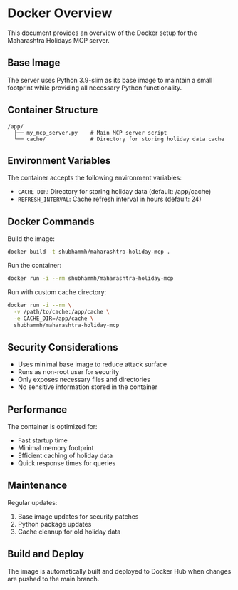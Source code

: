 # Docker Overview

This document provides an overview of the Docker setup for the Maharashtra Holidays MCP server.

## Base Image

The server uses Python 3.9-slim as its base image to maintain a small footprint while providing all necessary Python functionality.

## Container Structure

```
/app/
  ├── my_mcp_server.py    # Main MCP server script
  └── cache/              # Directory for storing holiday data cache
```

## Environment Variables

The container accepts the following environment variables:
- `CACHE_DIR`: Directory for storing holiday data (default: /app/cache)
- `REFRESH_INTERVAL`: Cache refresh interval in hours (default: 24)

## Docker Commands

Build the image:
```bash
docker build -t shubhammh/maharashtra-holiday-mcp .
```

Run the container:
```bash
docker run -i --rm shubhammh/maharashtra-holiday-mcp
```

Run with custom cache directory:
```bash
docker run -i --rm \
  -v /path/to/cache:/app/cache \
  -e CACHE_DIR=/app/cache \
  shubhammh/maharashtra-holiday-mcp
```

## Security Considerations

- Uses minimal base image to reduce attack surface
- Runs as non-root user for security
- Only exposes necessary files and directories
- No sensitive information stored in the container

## Performance

The container is optimized for:
- Fast startup time
- Minimal memory footprint
- Efficient caching of holiday data
- Quick response times for queries

## Maintenance

Regular updates:
1. Base image updates for security patches
2. Python package updates
3. Cache cleanup for old holiday data

## Build and Deploy

The image is automatically built and deployed to Docker Hub when changes are pushed to the main branch.
